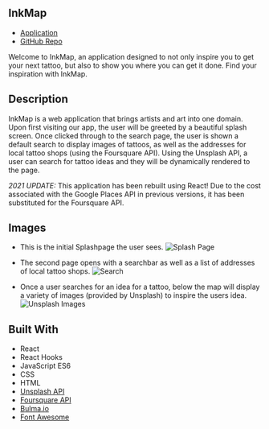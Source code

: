 ## InkMap

- [Application](https://crowe828.github.io/inkmap/)
- [GitHub Repo](https://github.com/Crowe828/inkmap)

Welcome to InkMap, an application designed to not only inspire you to get your next tattoo, but also to show you where you can get it done. Find your inspiration with InkMap.

## Description

InkMap is a web application that brings artists and art into one domain. Upon first visiting our app, the user will be greeted by a beautiful splash screen. Once clicked through to the search page, the user is shown a default search to display images of tattoos, as well as the addresses for local tattoo shops (using the Foursquare API). Using the Unsplash API, a user can search for tattoo ideas and they will be dynamically rendered to the page.

_2021 UPDATE:_ This application has been rebuilt using React! Due to the cost associated with the Google Places API in previous versions, it has been substituted for the Foursquare API.

## Images

- This is the initial Splashpage the user sees.
  ![Splash Page](https://github.com/Crowe828/inkmap/blob/master/public/img/splashpage.png)

- The second page opens with a searchbar as well as a list of addresses of local tattoo shops.
  ![Search](https://github.com/Crowe828/inkmap/blob/master/public/img/search.png)

- Once a user searches for an idea for a tattoo, below the map will display a variety of images (provided by Unsplash) to inspire the users idea.
  ![Unsplash Images](https://github.com/Crowe828/inkmap/blob/master/public/img/unsplash-images.png)

## Built With

- React
- React Hooks
- JavaScript ES6
- CSS
- HTML
- [Unsplash API](https://unsplash.com/developers)
- [Foursquare API](https://developer.foursquare.com/docs/)
- [Bulma.io](https://bulma.io/expo/)
- [Font Awesome](https://fontmeme.com/fonts/tattoo-ink-font/)
